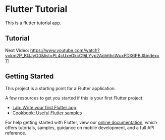 # Flutter Tutorial
This is a flutter tutorial app.

## Tutorial

Next Video: https://www.youtube.com/watch?v=km2P_KQJyO0&list=PL4cUxeGkcC9jLYyp2Aoh6hcWuxFDX6PBJ&index=11

## Getting Started

This project is a starting point for a Flutter application.

A few resources to get you started if this is your first Flutter project:

- [Lab: Write your first Flutter app](https://flutter.dev/docs/get-started/codelab)
- [Cookbook: Useful Flutter samples](https://flutter.dev/docs/cookbook)

For help getting started with Flutter, view our
[online documentation](https://flutter.dev/docs), which offers tutorials,
samples, guidance on mobile development, and a full API reference.
